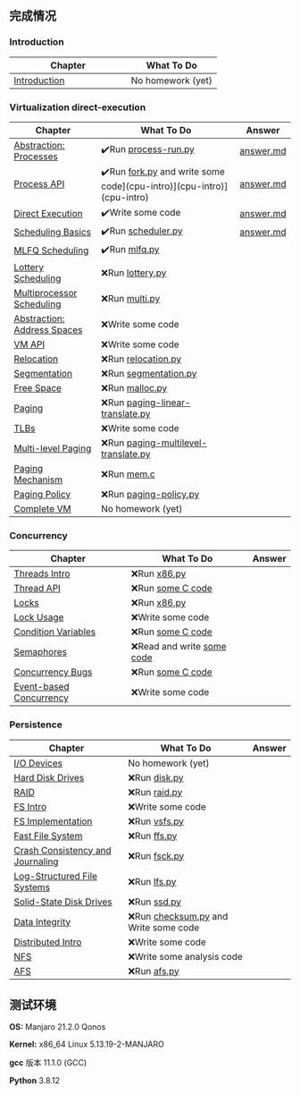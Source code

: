 ## 完成情况

### Introduction

Chapter | What To Do
--------|-----------
[Introduction](http://www.cs.wisc.edu/~remzi/OSTEP/intro.pdf) &nbsp; &nbsp; &nbsp; &nbsp; &nbsp; &nbsp; &nbsp; &nbsp; &nbsp; &nbsp; &nbsp; &nbsp; | No homework (yet)

### Virtualization  direct-execution

Chapter | What To Do| Answer 
--------|-----------|-----------
[Abstraction: Processes](http://www.cs.wisc.edu/~remzi/OSTEP/cpu-intro.pdf) | :heavy_check_mark:Run [process-run.py](cpu-intro) | [answer.md](cpu-intro/answer.md) 
[Process API](http://www.cs.wisc.edu/~remzi/OSTEP/cpu-api.pdf) | :heavy_check_mark:Run [fork.py](cpu-api) and write some code](cpu-intro)](cpu-intro)](cpu-intro) | [answer.md](cpu-api/answer.md) 
[Direct Execution](http://www.cs.wisc.edu/~remzi/OSTEP/cpu-mechanisms.pdf) | :heavy_check_mark:Write some code | [answer.md](direct-execution/answer.md) 
[Scheduling Basics](http://www.cs.wisc.edu/~remzi/OSTEP/cpu-sched.pdf) | :heavy_check_mark:Run [scheduler.py](cpu-sched) |[answer.md](cpu-sched/answer.md)
[MLFQ Scheduling](http://www.cs.wisc.edu/~remzi/OSTEP/cpu-sched-mlfq.pdf)	| :heavy_check_mark:Run [mlfq.py](cpu-sched-mlfq) |
[Lottery Scheduling](http://www.cs.wisc.edu/~remzi/OSTEP/cpu-sched-lottery.pdf) | :x:Run [lottery.py](cpu-sched-lottery) |
[Multiprocessor Scheduling](http://www.cs.wisc.edu/~remzi/OSTEP/cpu-sched-multi.pdf) | :x:Run [multi.py](cpu-sched-multi) |
[Abstraction: Address Spaces](http://www.cs.wisc.edu/~remzi/OSTEP/vm-intro.pdf) | :x:Write some code |
[VM API](http://www.cs.wisc.edu/~remzi/OSTEP/vm-api.pdf) | :x:Write some code |
[Relocation](http://www.cs.wisc.edu/~remzi/OSTEP/vm-mechanism.pdf) | :x:Run [relocation.py](vm-mechanism) |
[Segmentation](http://www.cs.wisc.edu/~remzi/OSTEP/vm-segmentation.pdf) | :x:Run [segmentation.py](vm-segmentation) |
[Free Space](http://www.cs.wisc.edu/~remzi/OSTEP/vm-freespace.pdf) | :x:Run [malloc.py](vm-freespace) |
[Paging](http://www.cs.wisc.edu/~remzi/OSTEP/vm-paging.pdf) | :x:Run [paging-linear-translate.py](vm-paging) |
[TLBs](http://www.cs.wisc.edu/~remzi/OSTEP/vm-tlbs.pdf) | :x:Write some code |
[Multi-level Paging](http://www.cs.wisc.edu/~remzi/OSTEP/vm-smalltables.pdf) | :x:Run [paging-multilevel-translate.py](vm-smalltables) |
[Paging Mechanism](http://www.cs.wisc.edu/~remzi/OSTEP/vm-beyondphys.pdf) | :x:Run [mem.c](vm-beyondphys) |
[Paging Policy](http://www.cs.wisc.edu/~remzi/OSTEP/vm-beyondphys-policy.pdf) | :x:Run [paging-policy.py](vm-beyondphys-policy) |
[Complete VM](http://www.cs.wisc.edu/~remzi/OSTEP/vm-complete.pdf) | No homework (yet)|

### Concurrency

Chapter | What To Do| Answer 
--------|-----------|-----------
[Threads Intro](http://www.cs.wisc.edu/~remzi/OSTEP/threads-intro.pdf) | :x:Run [x86.py](threads-intro) |
[Thread API](http://www.cs.wisc.edu/~remzi/OSTEP/threads-api.pdf)	| :x:Run [some C code](threads-api) |
[Locks](http://www.cs.wisc.edu/~remzi/OSTEP/threads-locks.pdf)	| :x:Run [x86.py](threads-locks) |
[Lock Usage](http://www.cs.wisc.edu/~remzi/OSTEP/threads-locks-usage.pdf) | :x:Write some code |
[Condition Variables](http://www.cs.wisc.edu/~remzi/OSTEP/threads-cv.pdf) | :x:Run [some C code](threads-cv) |
[Semaphores](http://www.cs.wisc.edu/~remzi/OSTEP/threads-sema.pdf) | :x:Read and write [some code](threads-sema) |
[Concurrency Bugs](http://www.cs.wisc.edu/~remzi/OSTEP/threads-bugs.pdf) | :x:Run [some C code](threads-bugs) |
[Event-based Concurrency](http://www.cs.wisc.edu/~remzi/OSTEP/threads-events.pdf) | :x:Write some code |

### Persistence

Chapter | What To Do| Answer 
--------|-----------|-----------
[I/O Devices](http://www.cs.wisc.edu/~remzi/OSTEP/file-devices.pdf) | No homework (yet)| 
[Hard Disk Drives](http://www.cs.wisc.edu/~remzi/OSTEP/file-disks.pdf) | :x:Run [disk.py](file-disks) |  
[RAID](http://www.cs.wisc.edu/~remzi/OSTEP/file-raid.pdf) | :x:Run [raid.py](file-raid) |  
[FS Intro](http://www.cs.wisc.edu/~remzi/OSTEP/file-intro.pdf) | :x:Write some code |  
[FS Implementation](http://www.cs.wisc.edu/~remzi/OSTEP/file-implementation.pdf) | :x:Run [vsfs.py](file-implementation) |  
[Fast File System](http://www.cs.wisc.edu/~remzi/OSTEP/file-ffs.pdf) | :x:Run [ffs.py](file-ffs) |  
[Crash Consistency and Journaling](http://www.cs.wisc.edu/~remzi/OSTEP/file-journaling.pdf) | :x:Run [fsck.py](file-journaling) |  
[Log-Structured File Systems](http://www.cs.wisc.edu/~remzi/OSTEP/file-lfs.pdf) | :x:Run [lfs.py](file-lfs) |  
[Solid-State Disk Drives](http://www.cs.wisc.edu/~remzi/OSTEP/file-ssd.pdf) | :x:Run [ssd.py](file-ssd) |  
[Data Integrity](http://www.cs.wisc.edu/~remzi/OSTEP/file-integrity.pdf) | :x:Run [checksum.py](file-integrity) and Write some code |  
[Distributed Intro](http://www.cs.wisc.edu/~remzi/OSTEP/dist-intro.pdf) | :x:Write some code |  
[NFS](http://www.cs.wisc.edu/~remzi/OSTEP/dist-nfs.pdf) | :x:Write some analysis code |  
[AFS](http://www.cs.wisc.edu/~remzi/OSTEP/dist-afs.pdf) | :x:Run [afs.py](dist-afs) |  

## 测试环境

**OS:** Manjaro 21.2.0 Qonos

**Kernel:** x86_64 Linux 5.13.19-2-MANJARO

**gcc** 版本 11.1.0 (GCC)

**Python** 3.8.12
